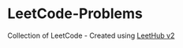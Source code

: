 # LeetCode-Problems
Collection of LeetCode - Created using [LeetHub v2](https://github.com/arunbhardwaj/LeetHub-2.0)

